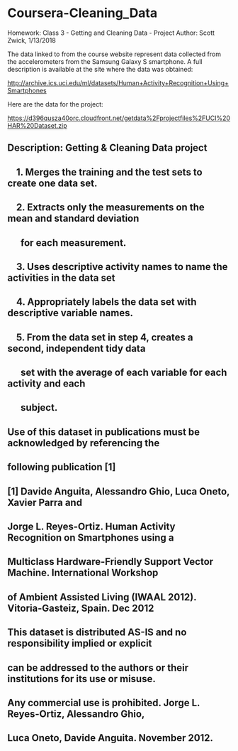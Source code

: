 # Coursera-Cleaning_Data
Homework: Class 3 - Getting and Cleaning Data - Project
Author: Scott Zwick, 1/13/2018

The data linked to from the course website represent data collected from the accelerometers from the Samsung Galaxy S smartphone. A full description is available at the site where the data was obtained:

http://archive.ics.uci.edu/ml/datasets/Human+Activity+Recognition+Using+Smartphones

Here are the data for the project:

https://d396qusza40orc.cloudfront.net/getdata%2Fprojectfiles%2FUCI%20HAR%20Dataset.zip
## Description: Getting & Cleaning Data project 
##     1. Merges the training and the test sets to create one data set.
##     2. Extracts only the measurements on the mean and standard deviation
##        for each measurement.
##     3. Uses descriptive activity names to name the activities in the data set
##     4. Appropriately labels the data set with descriptive variable names.
##     5. From the data set in step 4, creates a second, independent tidy data
##        set with the average of each variable for each activity and each
##        subject.
##
## Use of this dataset in publications must be acknowledged by referencing the
## following publication [1] 
## [1] Davide Anguita, Alessandro Ghio, Luca Oneto, Xavier Parra and 
## Jorge L. Reyes-Ortiz. Human Activity Recognition on Smartphones using a 
## Multiclass Hardware-Friendly Support Vector Machine. International Workshop
## of Ambient Assisted Living (IWAAL 2012). Vitoria-Gasteiz, Spain. Dec 2012
## This dataset is distributed AS-IS and no responsibility implied or explicit
## can be addressed to the authors or their institutions for its use or misuse.
## Any commercial use is prohibited. Jorge L. Reyes-Ortiz, Alessandro Ghio,
## Luca Oneto, Davide Anguita. November 2012.

